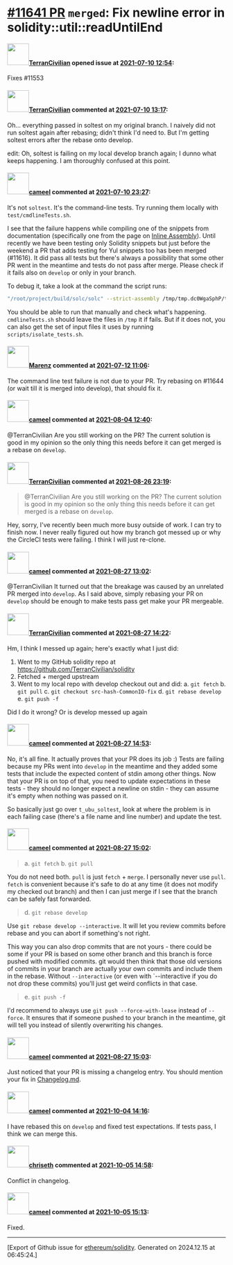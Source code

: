 # [\#11641 PR](https://github.com/ethereum/solidity/pull/11641) `merged`: Fix newline error in solidity::util::readUntilEnd

#### <img src="https://avatars.githubusercontent.com/u/63529094?u=86a4300e0d2a07043f7532aef869d30367ef82be&v=4" width="50">[TerranCivilian](https://github.com/TerranCivilian) opened issue at [2021-07-10 12:54](https://github.com/ethereum/solidity/pull/11641):

Fixes #11553

#### <img src="https://avatars.githubusercontent.com/u/63529094?u=86a4300e0d2a07043f7532aef869d30367ef82be&v=4" width="50">[TerranCivilian](https://github.com/TerranCivilian) commented at [2021-07-10 13:17](https://github.com/ethereum/solidity/pull/11641#issuecomment-877636589):

Oh... everything passed in soltest on my original branch. I naively did not run soltest again after rebasing; didn't think I'd need to. But I'm getting soltest errors after the rebase onto develop.

edit: Oh, soltest is failing on my local develop branch again; I dunno what keeps happening. I am thoroughly confused at this point.

#### <img src="https://avatars.githubusercontent.com/u/137030?v=4" width="50">[cameel](https://github.com/cameel) commented at [2021-07-10 23:27](https://github.com/ethereum/solidity/pull/11641#issuecomment-877716555):

It's not `soltest`. It's the command-line tests. Try running them locally with `test/cmdlineTests.sh`.

I see that the failure happens while compiling one of the snippets from documentation (specifically one from the page on [Inline Assembly](https://docs.soliditylang.org/en/latest/assembly.html)). Until recently we have been testing only Solidity snippets but just before the weekend a PR that adds testing for Yul snippets too has been merged (#11616). It did pass all tests but there's always a possibility that some other PR went in the meantime and tests do not pass after merge. Please check if it fails also on `develop` or only in your branch.

To debug it, take a look at the command the script runs:
```bash
"/root/project/build/solc/solc" --strict-assembly /tmp/tmp.dc0WgaSphP/test_4111f9d52bcf44f413fb3fcc0ff8e02cb0c1715326b663fb25548cd05709b13a_assembly_rst.yul
```

You should be able to run that manually and check what's happening. `cmdlineTests.sh` should leave the files in `/tmp` it if fails. But if it does not, you can also get the set of input files it uses by running `scripts/isolate_tests.sh`.

#### <img src="https://avatars.githubusercontent.com/u/424752?u=2d50de05ec528b9b84f8b905a56e90669b0f8927&v=4" width="50">[Marenz](https://github.com/Marenz) commented at [2021-07-12 11:06](https://github.com/ethereum/solidity/pull/11641#issuecomment-878187206):

The command line test failure is not due to your PR. Try rebasing on #11644 (or wait till it is merged into develop), that should fix it.

#### <img src="https://avatars.githubusercontent.com/u/137030?v=4" width="50">[cameel](https://github.com/cameel) commented at [2021-08-04 12:40](https://github.com/ethereum/solidity/pull/11641#issuecomment-892623934):

@TerranCivilian Are you still working on the PR? The current solution is good in my opinion so the only thing this needs before it can get merged is a rebase on `develop`.

#### <img src="https://avatars.githubusercontent.com/u/63529094?u=86a4300e0d2a07043f7532aef869d30367ef82be&v=4" width="50">[TerranCivilian](https://github.com/TerranCivilian) commented at [2021-08-26 23:19](https://github.com/ethereum/solidity/pull/11641#issuecomment-906806685):

> @TerranCivilian Are you still working on the PR? The current solution is good in my opinion so the only thing this needs before it can get merged is a rebase on `develop`.

Hey, sorry, I've recently been much more busy outside of work. I can try to finish now. I never really figured out how my branch got messed up or why the CircleCI tests were failing. I think I will just re-clone.

#### <img src="https://avatars.githubusercontent.com/u/137030?v=4" width="50">[cameel](https://github.com/cameel) commented at [2021-08-27 13:02](https://github.com/ethereum/solidity/pull/11641#issuecomment-907185713):

@TerranCivilian It turned out that the breakage was caused by an unrelated PR merged into `develop`. As I said above, simply rebasing your PR on `develop` should be enough to make tests pass get make your PR mergeable.

#### <img src="https://avatars.githubusercontent.com/u/63529094?u=86a4300e0d2a07043f7532aef869d30367ef82be&v=4" width="50">[TerranCivilian](https://github.com/TerranCivilian) commented at [2021-08-27 14:22](https://github.com/ethereum/solidity/pull/11641#issuecomment-907241360):

Hm, I think I messed up again; here's exactly what I just did:

1. Went to my GitHub solidity repo at https://github.com/TerranCivilian/solidity
2. Fetched + merged upstream
3. Went to my local repo with develop checkout out and did:
  a. `git fetch`
  b. `git pull`
  c. `git checkout src-hash-CommonIO-fix`
  d. `git rebase develop`
  e. `git push -f`

Did I do it wrong? Or is develop messed up again

#### <img src="https://avatars.githubusercontent.com/u/137030?v=4" width="50">[cameel](https://github.com/cameel) commented at [2021-08-27 14:53](https://github.com/ethereum/solidity/pull/11641#issuecomment-907262190):

No, it's all fine. It actually proves that your PR does its job :) Tests are failing because my PRs went into `develop` in the meantime and they added some tests that include the expected content of stdin among other things. Now that your PR is on top of that, you need to update expectations in these tests - they should no longer expect a newline on stdin - they can assume it's empty when nothing was passed on it.

So basically just go over `t_ubu_soltest`, look at where the problem is in each failing case (there's a file name and line number) and update the test.

#### <img src="https://avatars.githubusercontent.com/u/137030?v=4" width="50">[cameel](https://github.com/cameel) commented at [2021-08-27 15:02](https://github.com/ethereum/solidity/pull/11641#issuecomment-907267825):

> a. `git fetch`
> b. `git pull`

You do not need both. `pull` is just `fetch` + `merge`. I personally never use `pull`. `fetch` is convenient because it's safe to do at any time (it does not modify my checked out branch) and then I can just merge if I see that the branch can be safely fast forwarded.

> d. `git rebase develop`

Use `git rebase develop --interactive`. It will let you review commits before rebase and you can abort if something's not right.

This way you can also drop commits that are not yours - there could be some if your PR is based on some other branch and this branch is force pushed with modified commits. git would then think that those old versions of commits in your branch are actually your own commits and include them in the rebase. Without `--interactive` (or even with `--interactive if you do not drop these commits) you'll just get weird conflicts in that case.

> e. `git push -f`

I'd recommend to always use `git push --force-with-lease` instead of `--force`. It ensures that if someone pushed to your branch in the meantime, git will tell you instead of silently overwriting his changes.

#### <img src="https://avatars.githubusercontent.com/u/137030?v=4" width="50">[cameel](https://github.com/cameel) commented at [2021-08-27 15:03](https://github.com/ethereum/solidity/pull/11641#issuecomment-907268685):

Just noticed that your PR is missing a changelog entry. You should mention your fix in [Changelog.md](https://github.com/ethereum/solidity/blob/develop/Changelog.md).

#### <img src="https://avatars.githubusercontent.com/u/137030?v=4" width="50">[cameel](https://github.com/cameel) commented at [2021-10-04 14:16](https://github.com/ethereum/solidity/pull/11641#issuecomment-933531872):

I have rebased this on `develop` and fixed test expectations. If tests pass, I think we can merge this.

#### <img src="https://avatars.githubusercontent.com/u/9073706?v=4" width="50">[chriseth](https://github.com/chriseth) commented at [2021-10-05 14:58](https://github.com/ethereum/solidity/pull/11641#issuecomment-934488853):

Conflict in changelog.

#### <img src="https://avatars.githubusercontent.com/u/137030?v=4" width="50">[cameel](https://github.com/cameel) commented at [2021-10-05 15:13](https://github.com/ethereum/solidity/pull/11641#issuecomment-934501104):

Fixed.


-------------------------------------------------------------------------------



[Export of Github issue for [ethereum/solidity](https://github.com/ethereum/solidity). Generated on 2024.12.15 at 06:45:24.]
